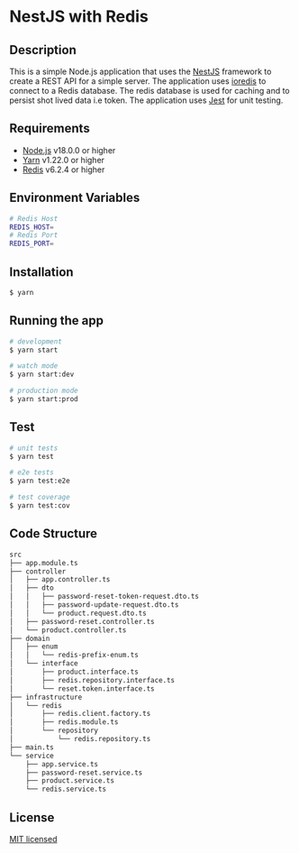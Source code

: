 # NestJS with Redis

## Description

This is a simple Node.js application that uses the [NestJS](https://nestjs.com/) framework to create a REST API for a simple server. The application uses [ioredis](https://github.com/luin/ioredis#readme) to connect to a Redis database. The redis database is used for caching and to persist shot lived data i.e token. The application uses [Jest](https://jestjs.io/) for unit testing.

## Requirements

-   [Node.js](https://nodejs.org/en/) v18.0.0 or higher
-   [Yarn](https://yarnpkg.com/) v1.22.0 or higher
-   [Redis](https://redis.io/) v6.2.4 or higher

## Environment Variables

```bash
# Redis Host
REDIS_HOST=
# Redis Port
REDIS_PORT=
```

## Installation

```bash
$ yarn
```

## Running the app

```bash
# development
$ yarn start

# watch mode
$ yarn start:dev

# production mode
$ yarn start:prod
```

## Test

```bash
# unit tests
$ yarn test

# e2e tests
$ yarn test:e2e

# test coverage
$ yarn test:cov
```

## Code Structure

```bash
src
├── app.module.ts
├── controller
│   ├── app.controller.ts
│   ├── dto
│   │   ├── password-reset-token-request.dto.ts
│   │   ├── password-update-request.dto.ts
│   │   └── product.request.dto.ts
│   ├── password-reset.controller.ts
│   └── product.controller.ts
├── domain
│   ├── enum
│   │   └── redis-prefix-enum.ts
│   └── interface
│       ├── product.interface.ts
│       ├── redis.repository.interface.ts
│       └── reset.token.interface.ts
├── infrastructure
│   └── redis
│       ├── redis.client.factory.ts
│       ├── redis.module.ts
│       └── repository
│           └── redis.repository.ts
├── main.ts
└── service
    ├── app.service.ts
    ├── password-reset.service.ts
    ├── product.service.ts
    └── redis.service.ts
```

## License

[MIT licensed](LICENSE.txt)
